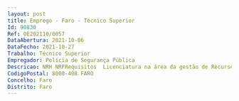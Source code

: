 ```yaml
--- 
layout: post
title: Emprego - Faro - Técnico Superior
Id: 90830
Ref: OE202110/0057
DataAbertura: 2021-10-06
DataFecho: 2021-10-27
Trabalho: Técnico Superior
Empregador: Polícia de Segurança Pública
Descricao: NRH NRFRequisitos  Licenciatura na área da gestão de Recursos Humanos, Gestão Empresarial, Economia ou FinançasFunções ·         Efetuar estudos e outros trabalhos tendentes à definição de uma política de RH·         Elaborar e manter atualizados os mapas de pessoal e os registos individuais de cada trabalhador·         Elaborar e supervisionar os Planos de Férias anuais·         Ativar as colocações, nomeações e transferências·         Assegurar o expediente relativo à movimentação de pessoal·         Instruir os processos relativos a concursos·         Manter ligação com o Departamento de Recursos Humanos·         Processar os vencimentos, remunerações, suplementos e ajudas de custo ·         Assegurar a faturação, recebimento e processamento de todas as receitas·         Garantir o pagamento de todas as despesas autorizadas superiormente·         Efetuar o controlo da execução orçamental·         Verifica o cabimento da despesa·         Preparar todos os processos administrativos de aquisição de bens e serviços e controlar a sua execução de acordo com as normas legais·         Manter ligação com o Departamento de Recursos Financeiros
CodigoPostal: 8000-408 FARO
Concelho: Faro
Distrito: Faro
--- 
```

